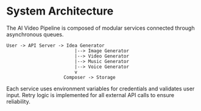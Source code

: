 # System Architecture

The AI Video Pipeline is composed of modular services connected through asynchronous queues.

```
User -> API Server -> Idea Generator
                         |--> Image Generator
                         |--> Video Generator
                         |--> Music Generator
                         |--> Voice Generator
                         v
                     Composer -> Storage
```

Each service uses environment variables for credentials and validates user input. Retry logic is implemented for all external API calls to ensure reliability.
